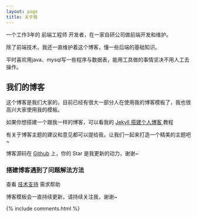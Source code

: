 ```yaml
---
layout: page
title: 关于我 
---
```


一个工作3年的 前端工程师 开发者，在一家自研公司做前端开发和维护。

除了前端技术，我还一直维护着这个博客，懂一些后端的基础知识。

平时喜欢用java、mysql写一些程序与数据表，能用工具做的事情坚决不用人工去操作。

<h2> 我们的博客 </h2>  

这个博客是我们大家的，目前已经有很大一部分人在使用我的博客模板了，我也很高兴大家使用我的模板。

如果你想搭建一个跟我一样的博客，可以看我的 
<a href="/2016/10/jekyll_tutorials1/"> Jekyll 搭建个人博客 </a>
教程


有关于博客主题的建议和意见都可以提给我，让我们一起来打造一个精美的主题吧~ 

博客源码在 <a target="_blank" href='https://github.com/HeiManBs/Boobar.Github.io'>Github</a> 上，你的 Star 是我更新的动力，谢谢~


<h3> 搭建博客遇到了问题解法方法 </h3>  

查看 [技术支持](http://boobar.cn/support/) 需求帮助

博客模板会一直持续更新，请持续关注我，谢谢~

{% include comments.html %}

